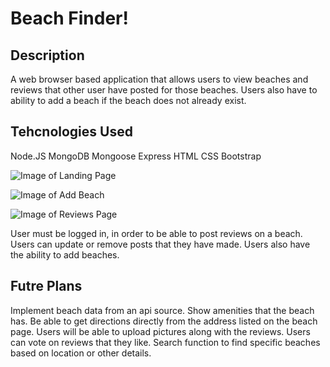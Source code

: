 # Beach Finder!

## Description

A web browser based application that allows users to view beaches and reviews that other user have posted for those beaches. Users also have to ability to add a beach if the beach does not already exist.

## Tehcnologies Used

Node.JS
MongoDB
Mongoose
Express
HTML
CSS
Bootstrap

![Image of Landing Page](https://imgur.com/Nfoxmj5.jpg)

![Image of Add Beach](https://imgur.com/kDS4LN0.jpg)

![Image of Reviews Page](https://imgur.com/640L3oc.jpg)

User must be logged in, in order to be able to post reviews on a beach.
Users can update or remove posts that they have made.
Users also have the ability to add beaches.

## Futre Plans

Implement beach data from an api source.
Show amenities that the beach has.
Be able to get directions directly from the address listed on the beach page.
Users will be able to upload pictures along with the reviews.
Users can vote on reviews that they like.
Search function to find specific beaches based on location or other details.
